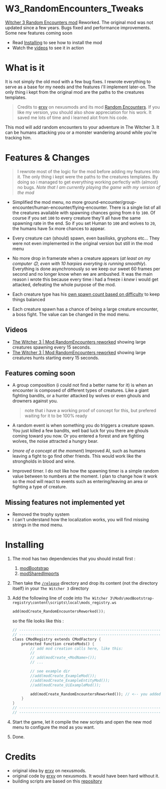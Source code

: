 # W3_RandomEncounters_Tweaks
[Witcher 3 Random Encounters mod](https://www.nexusmods.com/witcher3/mods/785?tab=description) Reworked. The original mod was not updated since a few years. Bugs fixed and performance improvements. Some new features coming soon

- Read [Installing](#installing) to see how to install the mod
- Watch the [videos](#videos) to see it in action

# What is it
It is not simply the old mod with a few bug fixes. I rewrote everything to serve as a base for my needs and the features i'll implement later-on. The only thing i kept from the original mod are the paths to the creatures templates.

> Credits to [erxv](https://www.nexusmods.com/witcher3/users/3812549) on nexusmods and its mod [Random Encounters](https://www.nexusmods.com/witcher3/mods/785). If you like my version, you should also show appreciation for his work. It saved me lots of time and i learned alot from his code.

This mod will add random encounters to your adventure in The Witcher 3. It can be humans attacking you or a monster wandering around while you're tracking him.

# Features & Changes
> I rewrote most of the logic for the mod before adding my features into it. The only thing i kept were the paths to the creatures templates. By doing so i managed to get everything working perfectly with (almost) no bugs. _Note that I am currently playing the game with my version of the mod_

- Simplified the mod menu, no more ground-encounter/group-encounter/human-encounter/flying-encounter. There is a single list of all the creatures available with spawning chances going from `0` to `100`. Of course if you set `100` to every creature they'll all have the same spawning rate in the end. So if you set Human to `100` and wolves to `20`, the humans have 5x more chances to appear.

- Every creature can (should) spawn, even basilisks, gryphons etc... They were not even implemented in the original version but still in the mod menu

- No more drop in framerate when a creature appears  (_at least on my computer 😊, even with 10 harpies everyting is running smoothly_). Everything is done asynchronously so we keep our sweet 60 frames per second and no longer know when we are ambushed. It was the main reason i wrote this because every time i had a freeze i _knew_ i would get attacked, defeating the whole purpose of the mod. 

- Each creature type has his [own spawn count based on difficulty](/src/templates.ws) to keep things balanced

- Each creature spawn has a chance of being a large creature encounter, a boss fight. The value can be changed in the mod menu.

## Videos

- [The Witcher 3 | Mod RandomEncounters reworked](https://www.youtube.com/watch?v=LR50xPzPtEs) showing large creatures spawning every 15 seconds.
- [The Witcher 3 | Mod RandomEncounters reworked](https://www.youtube.com/watch?v=w5X2bH3uIOw) showing large creatures hunts starting every 15 seconds.

## Features coming soon

- A group composition (i could not find a better name for it) is when an encounter is composed of different types of creatures. Like a giant fighting bandits, or a hunter attacked by wolves or even ghouls and drowners against you. 
  > note that i have a working proof of concept for this, but prefered waiting for it to be 100% ready

- A random event is when something you do triggers a creature spawn. You just killed a few bandits, well bad luck for you there are ghouls coming toward you now. Or you entered a forest and are fighting wolves, the noise attracted a hungry bear.

- (_more of a concept at the moment_) Improved AI, such as humans leaving a fight to go find other friends. This would work like the strongholds in blood and wine.

- Improved timer. I do not like how the spawning timer is a simple random value between to numbers at the moment. I plan to change how it work so the mod will react to events such as entering/leaving an area or fighting a type of creature.

## Missing features not implemented yet

- Removed the trophy system
- I can't understand how the localization works, you will find missing strings in the mod menu.

# Installing

1. The mod has two dependencies that you should install first :
    1. [modBootstrap](https://www.nexusmods.com/witcher3/mods/2109/?)
    2. [modSharedImports](https://www.nexusmods.com/witcher3/mods/2110/?)

2. Then take the [`/release`](/release) directory and drop its content (not the directory itself) in your `The Witcher 3` directory
3. Add the following line of code into `The Witcher 3\Mods\modBootstrap-registry\content\scripts\local\mods_registry.ws`
    ```rs
    add(modCreate_RandomEncountersReworked());
    ```
    so the file looks like this :
    ```rs
    // ----------------------------------------------------------------------------
    // ----------------------------------------------------------------------------
    class CModRegistry extends CModFactory {
        protected function createMods() {
            // add mod creation calls here, like this:
            //
            // add(modCreate_<ModName>());
            // ...

            // see example dir
            //add(modCreate_ExampleMod());
            //add(modCreate_ExampleEntityMod());
            //add(modCreate_UiExampleMod());

            add(modCreate_RandomEncountersReworked()); // <-- you added this line
        }
    }
    // ----------------------------------------------------------------------------
    // ----------------------------------------------------------------------------
    ```
4. Start the game, let it compile the new scripts and open the new mod menu to configure the mod as you want.
5. Done.

# Credits

- original idea by [erxv](https://www.nexusmods.com/witcher3/users/3812549) on nexusmods.
- original code by [erxv](https://www.nexusmods.com/witcher3/users/3812549) on nexusmods. It would have been hard without it.
- building scripts are based on this [repository](https://github.com/CikitosWitcher3Mods/Fatigue)